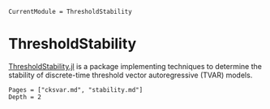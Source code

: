 ```@meta
CurrentModule = ThresholdStability
```

# ThresholdStability

[ThresholdStability.jl](https://github.com/samwycherley/ThresholdStability.jl) is a package implementing techniques to determine the stability of discrete-time threshold vector autoregressive (TVAR) models.



```@contents
Pages = ["cksvar.md", "stability.md"]
Depth = 2
```

```@index
```
